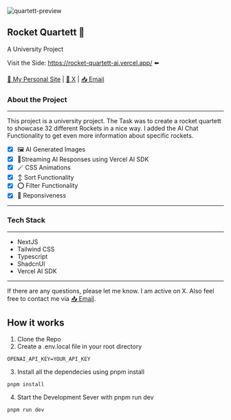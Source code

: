 <img src="quartett-preview.png" alt="quartett-preview"/>

## Rocket Quartett 🚀

A University Project

Visit the Side: https://rocket-quartett-ai.vercel.app/ ⬅️

[🩶 My Personal Site](https://amelieschluter.com) |
[📲 X](https://twitter.com/@amelieschltr) |
[📥 Email](mailto:as@amelieschlueter.com)

### About the Project

---

This project is a university project. The Task was to create a rocket quartett to showcase 32 different Rockets in a nice way. I added the AI Chat Functionality to get even more information about specific rockets.

-   [x] 🖼️ AI Generated Images
-   [x] 📶Streaming AI Responses using Vercel AI SDK
-   [x] 🪄 CSS Animations
-   [x] ↕️ Sort Functionality
-   [x] ⭕ Filter Functionality
-   [x] 📲 Reponsiveness

---

### Tech Stack

---

-   NextJS
-   Tailwind CSS
-   Typescript
-   ShadcnUI
-   Vercel AI SDK

---

If there are any questions, please let me know. I am active on X. Also feel free to contact me via [📥 Email](mailto:as@amelieschlueter.com).

## How it works

1. Clone the Repo
2. Create a .env.local file in your root directory

```
OPENAI_API_KEY=YOUR_API_KEY
```

3. Install all the dependecies using pnpm install

```
pnpm install
```

4. Start the Development Sever with pnpm run dev

```
pnpm run dev
```
